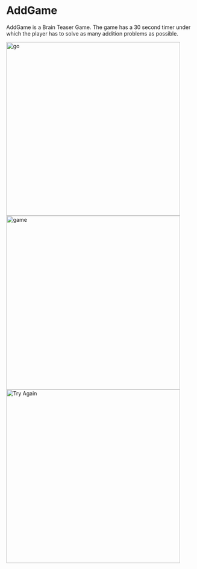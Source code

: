 # AddGame
AddGame is a Brain Teaser Game. The game has a 30 second timer under which the player has to solve as many addition problems as possible.


<img width="461" alt="go" src="https://user-images.githubusercontent.com/14312802/114402141-2c59ad00-9bc1-11eb-86aa-089cf6beca54.png">
<img width="461" alt="game" src="https://user-images.githubusercontent.com/14312802/114402161-3085ca80-9bc1-11eb-9a31-8f64817a070f.png">
<img width="461" alt="Try Again" src="https://user-images.githubusercontent.com/14312802/114402175-34195180-9bc1-11eb-9bce-d147bf19f3bf.png">
